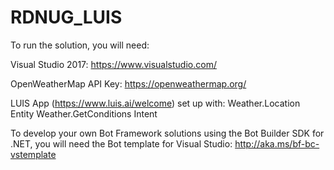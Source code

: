 # RDNUG_LUIS

To run the solution, you will need:

Visual Studio 2017: https://www.visualstudio.com/

OpenWeatherMap API Key: https://openweathermap.org/

LUIS App (https://www.luis.ai/welcome) set up with:
  Weather.Location Entity
  Weather.GetConditions Intent
  
  
To develop your own Bot Framework solutions using the Bot Builder SDK for .NET,
you will need the Bot template for Visual Studio: http://aka.ms/bf-bc-vstemplate
  
